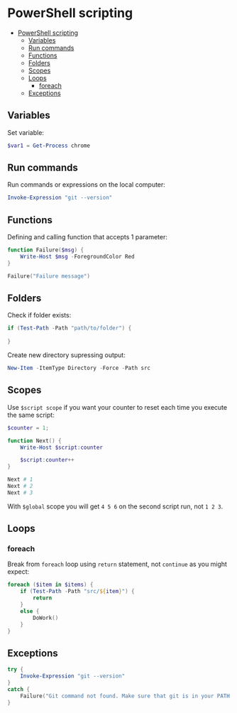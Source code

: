 # PowerShell scripting

- [PowerShell scripting](#powershell-scripting)
  - [Variables](#variables)
  - [Run commands](#run-commands)
  - [Functions](#functions)
  - [Folders](#folders)
  - [Scopes](#scopes)
  - [Loops](#loops)
    - [foreach](#foreach)
  - [Exceptions](#exceptions)

## Variables

Set variable:

```ps1
$var1 = Get-Process chrome
```

## Run commands

Run commands or expressions on the local computer:

```ps1
Invoke-Expression "git --version"
```

## Functions

Defining and calling function that accepts 1 parameter:

```ps1
function Failure($msg) {
    Write-Host $msg -ForegroundColor Red
}

Failure("Failure message")
```

## Folders

Check if folder exists:

```ps1
if (Test-Path -Path "path/to/folder") {
    
}
```

Create new directory supressing output:

```ps1
New-Item -ItemType Directory -Force -Path src
```

## Scopes

Use `$script scope` if you want your counter to reset each time you execute the same script:

```ps1
$counter = 1;

function Next() {
    Write-Host $script:counter

    $script:counter++
}

Next # 1
Next # 2
Next # 3
```

With `$global` scope you will get `4 5 6` on the second script run, not `1 2 3`.

## Loops

### foreach

Break from `foreach` loop using `return` statement, not `continue` as you might expect:

```ps1
foreach ($item in $items) {
    if (Test-Path -Path "src/${item}") {
        return
    }
    else {    
        DoWork()
    }
}
```

## Exceptions

```ps1
try {
    Invoke-Expression "git --version"
}
catch {
    Failure("Git command not found. Make sure that git is in your PATH variable")
}

```
